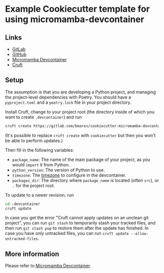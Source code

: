 # Example Cookiecutter template for using micromamba-devcontainer

## Links

* [GitLab](https://gitlab.com/bmares/cookiecutter-micromamba-devcontainer)
* [GitHub](https://github.com/maresb/cookiecutter-micromamba-devcontainer)
* [Micromamba Devcontainer](https://github.com/mamba-org/micromamba-devcontainer)
* [Cruft](https://github.com/cruft/cruft)

## Setup

The assumption is that you are developing a Python project, and managing the project-level dependencies with Poetry. You should have a `pyproject.toml` and a `poetry.lock` file in your project directory.

Install Cruft, change to your project root (the directory inside of which you want to create `.devcontainer`) and run

```bash
cruft create https://gitlab.com/bmares/cookiecutter-micromamba-devcontainer
```

(It's possible to replace `cruft create` with `cookiecutter` but then you won't be able to perform updates.)

Then fill in the following variables:

* `package_name`: The name of the main package of your project, as you would `import` it from Python.
* `python_version`: The version of Python to use.
* `timezone`: The [timezone](https://en.wikipedia.org/wiki/List_of_tz_database_time_zones) to configure in the devcontainer.
* `packages_dir`: The directory where `package_name` is located (often `src`), or `.` for the project root.

To update to a newer revision, run

```bash
cd .devcontainer
cruft update
```

In case you get the error "Cruft cannot apply updates on an unclean git project", you can run `git stash` to temporarily stash your tracked files, and then run `git stash pop` to restore them after the update has finished. In case you have only untracked files, you can run `cruft update --allow-untracked-files`.

## More information

Please refer to [Micromamba Devcontainer](https://github.com/maresb/micromamba-devcontainer).
